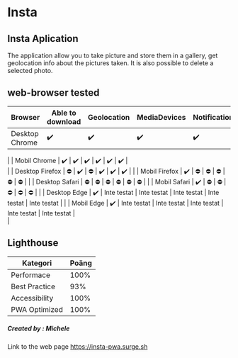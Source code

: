 # Insta

## Insta Aplication

The application allow you to take picture and store them in a gallery, get geolocation info about the pictures taken. It is also possible to delete a selected photo.

## web-browser tested

| Browser         | Able to download | Geolocation | MediaDevices | Notification | Offline     | Push    |
| --------------- | ---------------- | ----------- | ------------ | ------------ | ----------- |----------- |
| Desktop Chrome  | ✔️                | ✔️           | ✔️            | ✔️            | ✔️           | ✔️          |  
|
| Mobil Chrome    | ✔️                | ✔️           | ✔️            | ✔️            | ✔️           | ✔️          |  
|
| Desktop Firefox | ⛔               | ✔️           |  ⛔           |   ✔️          |  ✔️          |  ✔️         | 
|
| Mobil Firefox   | ✔️               | ⛔           | ⛔            | ⛔           | ⛔           | ⛔         | 
|
| Desktop Safari  | ⛔               | ⛔           | ⛔           | ⛔            | ⛔          | ⛔         | 
|
| Mobil Safari    | ✔️               | ⛔            | ⛔           | ⛔            | ⛔          | ⛔         | 
|
| Desktop Edge    | ✔️               | Inte testat | Inte testat  | Inte testat  | Inte testat | Inte testat | 
|
| Mobil Edge      | ✔️               | Inte testat | Inte testat  | Inte testat  | Inte testat | Inte testat |  
|

## Lighthouse

| Kategori          | Poäng |
| ----------------- | ----- |
| Performace        | 100% |
| Best Practice     | 93%   |
| Accessibility     | 100%   |
| PWA Optimized     | 100%  |

##### Created by : Michele

Link to the web page https://insta-pwa.surge.sh
